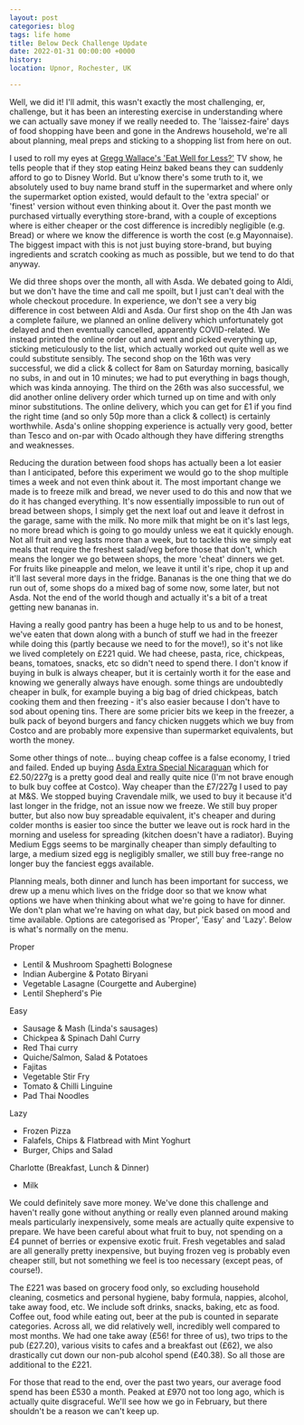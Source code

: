 ```yaml
---
layout: post
categories: blog
tags: life home
title: Below Deck Challenge Update
date: 2022-01-31 00:00:00 +0000
history:
location: Upnor, Rochester, UK

---
```


Well, we did it! I'll admit, this wasn't exactly the most challenging, er, challenge, but it has been an interesting exercise in understanding where we can actually save money if we really needed to. The 'laissez-faire' days of food shopping have been and gone in the Andrews household, we're all about planning, meal preps and sticking to a shopping list from here on out.

I used to roll my eyes at [Gregg Wallace's 'Eat Well for Less?'](https://www.bbc.co.uk/programmes/b0520lz9) TV show, he tells people that if they stop eating Heinz baked beans they can suddenly afford to go to Disney World. But u'know there's some truth to it, we absolutely used to buy name brand stuff in the supermarket and where only the supermarket option existed, would default to the 'extra special' or 'finest' version without even thinking about it. Over the past month we purchased virtually everything store-brand, with a couple of exceptions where is either cheaper or the cost difference is incredibly negligible (e.g. Bread) or where we know the difference is worth the cost (e.g Mayonnaise). The biggest impact with this is not just buying store-brand, but buying ingredients and scratch cooking as much as possible, but we tend to do that anyway.

We did three shops over the month, all with Asda. We debated going to Aldi, but we don't have the time and call me spoilt, but I just can't deal with the whole checkout procedure. In experience, we don't see a very big difference in cost between Aldi and Asda. Our first shop on the 4th Jan was a complete failure, we planned an online delivery which unfortunately got delayed and then eventually cancelled, apparently COVID-related. We instead printed the online order out and went and picked everything up, sticking meticulously to the list, which actually worked out quite well as we could substitute sensibly. The second shop on the 16th was very successful, we did a click & collect for 8am on Saturday morning, basically no subs, in and out in 10 minutes; we had to put everything in bags though, which was kinda annoying. The third on the 26th was also successful, we did another online delivery order which turned up on time and with only minor substitutions. The online delivery, which you can get for £1 if you find the right time (and so only 50p more than a click & collect) is certainly worthwhile. Asda's online shopping experience is actually very good, better than Tesco and on-par with Ocado although they have differing strengths and weaknesses.

Reducing the duration between food shops has actually been a lot easier than I anticipated, before this experiment we would go to the shop multiple times a week and not even think about it. The most important change we made is to freeze milk and bread, we never used to do this and now that we do it has changed everything. It's now essentially impossible to run out of bread between shops, I simply get the next loaf out and leave it defrost in the garage, same with the milk. No more milk that might be on it's last legs, no more bread which is going to go mouldy unless we eat it quickly enough. Not all fruit and veg lasts more than a week, but to tackle this we simply eat meals that require the freshest salad/veg before those that don't, which means the longer we go between shops, the more 'cheat' dinners we get. For fruits like pineapple and melon, we leave it until it's ripe, chop it up and it'll last several more days in the fridge. Bananas is the one thing that we do run out of, some shops do a mixed bag of some now, some later, but not Asda. Not the end of the world though and actually it's a bit of a treat getting new bananas in.

Having a really good pantry has been a huge help to us and to be honest, we've eaten that down along with a bunch of stuff we had in the freezer while doing this (partly because we need to for the move!), so it's not like we lived completely on £221 quid. We had cheese, pasta, rice, chickpeas, beans, tomatoes, snacks, etc so didn't need to spend there. I don't know if buying in bulk is always cheaper, but it is certainly worth it for the ease and knowing we generally always have enough. some things are undoubtedly cheaper in bulk, for example buying a big bag of dried chickpeas, batch cooking them and then freezing - it's also easier because I don't have to sod about opening tins. There are some pricier bits we keep in the freezer, a bulk pack of beyond burgers and fancy chicken nuggets which we buy from Costco and are probably more expensive than supermarket equivalents, but worth the money.

Some other things of note... buying cheap coffee is a false economy, I tried and failed. Ended up buying [Asda Extra Special Nicaraguan](https://groceries.asda.com/product/filter-cafetiere-coffee/asda-extra-special-fairtrade-organic-nicaraguan-ground-coffee/910000856679) which for £2.50/227g is a pretty good deal and really quite nice (I'm not brave enough to bulk buy coffee at Costco). Way cheaper than the £7/227g I used to pay at M&S. We stopped buying Cravendale milk, we used to buy it because it'd last longer in the fridge, not an issue now we freeze. We still buy proper butter, but also now buy spreadable equivalent, it's cheaper and during colder months is easier too since the butter we leave out is rock hard in the morning and useless for spreading (kitchen doesn't have a radiator). Buying Medium Eggs seems to be marginally cheaper than simply defaulting to large, a medium sized egg is negligibly smaller, we still buy free-range no longer buy the fanciest eggs available.

Planning meals, both dinner and lunch has been important for success, we drew up a menu which lives on the fridge door so that we know what options we have when thinking about what we're going to have for dinner. We don't plan what we're having on what day, but pick based on mood and time available. Options are categorised as 'Proper', 'Easy' and 'Lazy'. Below is what's normally on the menu.

Proper
- Lentil & Mushroom Spaghetti Bolognese
- Indian Aubergine & Potato Biryani
- Vegetable Lasagne (Courgette and Aubergine)
- Lentil Shepherd's Pie

Easy
- Sausage & Mash (Linda's sausages)
- Chickpea & Spinach Dahl Curry
- Red Thai curry
- Quiche/Salmon, Salad & Potatoes
- Fajitas
- Vegetable Stir Fry
- Tomato & Chilli Linguine
- Pad Thai Noodles

Lazy
- Frozen Pizza
- Falafels, Chips & Flatbread with Mint Yoghurt
- Burger, Chips and Salad

Charlotte (Breakfast, Lunch & Dinner)
- Milk

We could definitely save more money. We've done this challenge and haven't really gone without anything or really even planned around making meals particularly inexpensively, some meals are actually quite expensive to prepare. We have been careful about what fruit to buy, not spending on a £4 punnet of berries or expensive exotic fruit. Fresh vegetables and salad are all generally pretty inexpensive, but buying frozen veg is probably even cheaper still, but not something we feel is too necessary (except peas, of course!).  

The £221 was based on grocery food only, so excluding household cleaning, cosmetics and personal hygiene, baby formula, nappies, alcohol, take away food, etc. We include soft drinks, snacks, baking, etc as food. Coffee out, food while eating out, beer at the pub is counted in separate categories. Across all, we did relatively well, incredibly well compared to most months. We had one take away (£56! for three of us), two trips to the pub (£27.20), various visits to cafes and a breakfast out (£62), we also drastically cut down our non-pub alcohol spend (£40.38). So all those are additional to the £221.

For those that read to the end, over the past two years, our average food spend has been £530 a month. Peaked at £970 not too long ago, which is actually quite disgraceful. We'll see how we go in February, but there shouldn't be a reason we can't keep up.  
